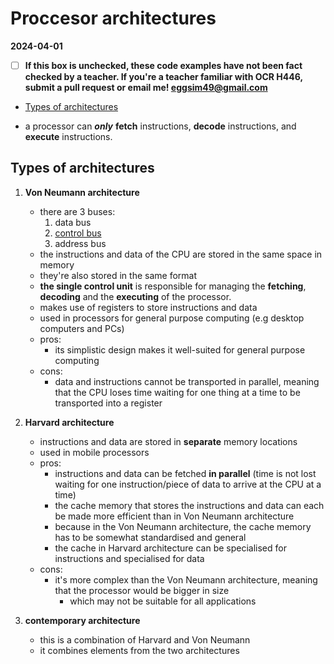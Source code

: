 # Proccesor architectures

**2024-04-01**

- [ ] **If this box is unchecked, these code examples have not been fact checked by a teacher. If you're a teacher familiar with OCR H446, submit a pull request or email me! <eggsim49@gmail.com>**

<!-- vim-markdown-toc GFM -->

* [Types of architectures](#types-of-architectures)

<!-- vim-markdown-toc -->

- a processor can ***only*** **fetch** instructions, **decode** instructions, and **execute** instructions.

## Types of architectures

1. **Von Neumann architecture**
    - there are 3 buses:
        1. data bus
        2. [control bus](./PROCESSOR-COMPONENTS.md#control-bus)
        3. address bus
    - the instructions and data of the CPU are stored in the same space in memory
    - they're also stored in the same format
    - **the single control unit** is responsible for managing the **fetching**, **decoding** and the **executing** of the processor.
    - makes use of registers to store instructions and data
    - used in processors for general purpose computing (e.g desktop computers and PCs)
    - pros:
        - its simplistic design makes it well-suited for general purpose computing
    - cons:
        - data and instructions cannot be transported in parallel, meaning that the CPU loses time waiting for one thing at a time to be transported into a register

1. **Harvard architecture**
    - instructions and data are stored in **separate** memory locations
    - used in mobile processors
    - pros:
        - instructions and data can be fetched **in parallel** (time is not lost waiting for one instruction/piece of data to arrive at the CPU at a time)
        - the cache memory that stores the instructions and data can each be made more efficient than in Von Neumann architecture
        - because in the Von Neumann architecture, the cache memory has to be somewhat standardised and general
        - the cache in Harvard architecture can be specialised for instructions and specialised for data
    - cons:
        - it's more complex than the Von Neumann architecture, meaning that the processor would be bigger in size
            - which may not be suitable for all applications

1. **contemporary architecture**
    - this is a combination of Harvard and Von Neumann
    - it combines elements from the two architectures
